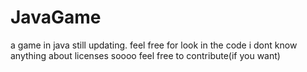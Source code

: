 # JavaGame
a game in java
still updating.
feel free for look in the code
i dont know anything about licenses soooo feel free to contribute(if you want)
